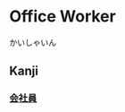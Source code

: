# Office Worker
かいしゃいん

## Kanji
### [会](Kanji/kanji-dict/会.md)[社](Kanji/kanji-dict/社.md)[員](Kanji/kanji-dict/員.md)